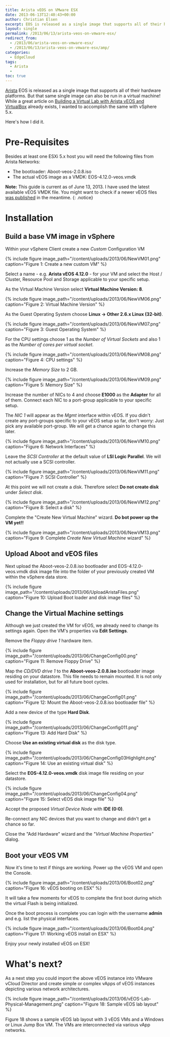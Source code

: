 ```yaml
---
title: Arista vEOS on VMware ESX
date: 2013-06-13T12:40:43+00:00
author: Christian Elsen
excerpt: EOS is released as a single image that supports all of their hardware platforms. But that same single image can also be run in a virtual machine! While a great article on "Building a Virtual Lab with Arista vEOS and VirtualBox" already exists, I wanted to accomplish the same with vSphere 5.x.
layout: single
permalink: /2013/06/13/arista-veos-on-vmware-esx/
redirect_from:
  - /2013/06/arista-veos-on-vmware-esx/
  - /2013/06/13/arista-veos-on-vmware-esx/amp/
categories:
  - EdgeCloud
tags:
  - Arista
  -
toc: true
---
```

[Arista](https://www.arista.com/en/) EOS is released as a single image that supports all of their hardware platforms. But that same single image can also be run in a virtual machine! While a great article on [Building a Virtual Lab with Arista vEOS and VirtualBox](http://www.gad.net/Blog/2012/10/27/building-a-virtual-lab-with-arista-veos-and-virtualbox/) already exists, I wanted to accomplish the same with vSphere 5.x.

Here's how I did it.

# Pre-Requisites

Besides at least one ESXi 5.x host you will need the following files from Arista Networks:

  * The bootloader: Aboot-veos-2.0.8.iso
  * The actual vEOS image as a VMDK: EOS-4.12.0-veos.vmdk

**Note:** This guide is current as of June 13, 2013. I have used the latest available vEOS VMDK file. You might want to check if a newer vEOS files [was published](https://www.arista.com/en/support) in the meantime.
{: .notice}

# Installation

## Build a base VM image in vSphere

Within your vSphere Client create a new _Custom_ Configuration VM

{% include figure image_path="/content/uploads/2013/06/NewVM01.png" caption="Figure 1: Create a new custom VM" %}

Select a name - e.g. **Arista vEOS 4.12.0** - for your VM and select the Host / Cluster, Resource Pool and Storage applicable to your specific setup.

As the Virtual Machine Version select **Virtual Machine Version: 8**.

{% include figure image_path="/content/uploads/2013/06/NewVM06.png" caption="Figure 2: Virtual Machine Version" %}

As the Guest Operating System choose **Linux -> Other 2.6.x Linux (32-bit)**.

{% include figure image_path="/content/uploads/2013/06/NewVM07.png" caption="Figure 3: Guest Operating System" %}

For the CPU settings choose 1 as the *Number of Virtual Sockets* and also 1 as the *Number of cores per virtual socket*.

{% include figure image_path="/content/uploads/2013/06/NewVM08.png" caption="Figure 4: CPU settings" %}

Increase the *Memory Size* to 2 GB.

{% include figure image_path="/content/uploads/2013/06/NewVM09.png" caption="Figure 5: Memory Size" %}

Increase the number of NICs to 4 and choose **E1000** as the **Adapter** for all of them. Connect each NIC to a port-group applicable to your specific setup.

The *NIC 1* will appear as the *Mgmt* interface within vEOS. If you didn't create any port-groups specific to your vEOS setup so far, don't worry: Just pick any available port-group. We will get a chance again to change this later.

{% include figure image_path="/content/uploads/2013/06/NewVM10.png" caption="Figure 6: Network Interfaces" %}

Leave the *SCSI Controller* at the default value of **LSI Logic Parallel**. We will not actually use a SCSI controller.

{% include figure image_path="/content/uploads/2013/06/NewVM11.png" caption="Figure 7: SCSI Controller" %}

At this point we will not create a disk. Therefore select **Do not create disk** under *Select disk*.

{% include figure image_path="/content/uploads/2013/06/NewVM12.png" caption="Figure 8: Select a disk" %}

Complete the "Create New Virtual Machine" wizard. **Do bot power up the VM yet!!**

{% include figure image_path="/content/uploads/2013/06/NewVM13.png" caption="Figure 9: Complete *Create New Virtual Machine* wizard" %}

## Upload Aboot and vEOS files

Next upload the Aboot-veos-2.0.8.iso bootloader and EOS-4.12.0-veos.vmdk disk image file into the folder of your previously created VM within the vSphere data store.

{% include figure image_path="/content/uploads/2013/06/UploadAristaFiles.png" caption="Figure 10: Upload Boot loader and disk image files" %}

## Change the Virtual Machine settings

Although we just created the VM for vEOS, we already need to change its settings again. Open the VM's properties via **Edit Settings**.

Remove the *Floppy drive 1* hardware item.

{% include figure image_path="/content/uploads/2013/06/ChangeConfig00.png" caption="Figure 11: Remove Floppy Drive" %}

Map the *CD/DVD drive 1* to the **Aboot-veos-2.0.8.iso** bootloader image residing on your datastore. This file needs to remain mounted. It is not only used for installation, but for all future boot cycles.

{% include figure image_path="/content/uploads/2013/06/ChangeConfig01.png" caption="Figure 12: Mount the Aboot-veos-2.0.8.iso bootloader file" %}

Add a new device of the type **Hard Disk**.

{% include figure image_path="/content/uploads/2013/06/ChangeConfig011.png" caption="Figure 13: Add Hard Disk" %}

Choose **Use an existing virtual disk** as the disk type.

{% include figure image_path="/content/uploads/2013/06/ChangeConfig03Highlight.png" caption="Figure 14: Use an existing virtual disk" %}

Select the **EOS-4.12.0-veos.vmdk** disk image file residing on your datastore.

{% include figure image_path="/content/uploads/2013/06/ChangeConfig04.png" caption="Figure 15: Select vEOS disk image file" %}

Accept the proposed *Virtual Device Node* with **IDE (0:0)**.

Re-connect any NIC devices that you want to change and didn't get a chance so far.

Close the "Add Hardware" wizard and the _"Virtual Machine Properties"_ dialog.

## Boot your vEOS VM

Now it's time to test if things are working. Power up the vEOS VM and open the Console.

{% include figure image_path="/content/uploads/2013/06/Boot02.png" caption="Figure 16: vEOS booting on ESX" %}

It will take a few moments for vEOS to complete the first boot during which the virtual Flash is being initialized.

Once the boot process is complete you can login with the username **admin** and e.g. list the physical interfaces.

{% include figure image_path="/content/uploads/2013/06/Boot04.png" caption="Figure 17: Working vEOS install on ESX" %}

Enjoy your newly installed vEOS on ESX!

# What's next?

As a next step you could import the above vEOS instance into VMware vCloud Director and create simple or complex vApps of vEOS instances depicting various network architectures.

{% include figure image_path="/content/uploads/2013/06/vEOS-Lab-Physical-Management.png" caption="Figure 18: Sample vEOS lab layout" %}

Figure 18 shows a sample vEOS lab layout with 3 vEOS VMs and a Windows or Linux Jump Box VM. The VMs are interconnected via various vApp networks.
